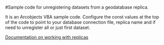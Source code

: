 #Sample code for unregistering datasets from a geodatabase replica.

It is an Arcobjects VBA sample code. Configure the const values at the top of the code to point to your database connection file, replica name and if need to unregister all or just first dataset.

[Documentation on working with replicas](http://resources.arcgis.com/en/help/main/10.1/index.html#//003n000000v1000000)





